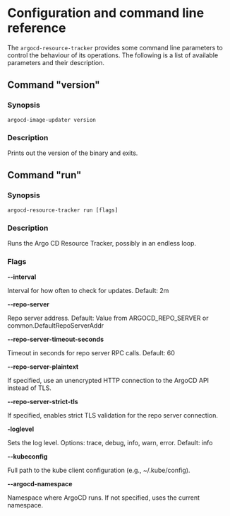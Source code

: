 # Configuration and command line reference

The `argocd-resource-tracker` provides some command line parameters to control the
behaviour of its operations. The following is a list of available parameters
and their description.

## Command "version"

### Synopsis

`argocd-image-updater version`

### Description

Prints out the version of the binary and exits.

## Command "run"

### Synopsis

`argocd-resource-tracker run [flags]`

### Description

Runs the Argo CD Resource Tracker, possibly in an endless loop.

### Flags

**--interval**

Interval for how often to check for updates.
Default: 2m

**--repo-server**

Repo server address.
Default: Value from ARGOCD_REPO_SERVER or common.DefaultRepoServerAddr

**--repo-server-timeout-seconds**

Timeout in seconds for repo server RPC calls.
Default: 60

**--repo-server-plaintext**

If specified, use an unencrypted HTTP connection to the ArgoCD API instead of TLS.

**--repo-server-strict-tls**

If specified, enables strict TLS validation for the repo server connection.

**-loglevel**

Sets the log level. Options: trace, debug, info, warn, error.
Default: info

**--kubeconfig**

Full path to the kube client configuration (e.g., ~/.kube/config).

**--argocd-namespace**

Namespace where ArgoCD runs. If not specified, uses the current namespace.
